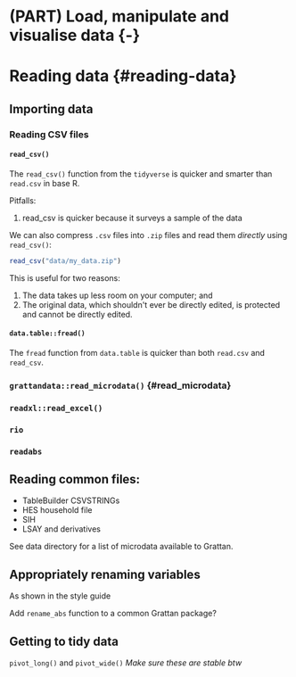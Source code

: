 # (PART) Load, manipulate and visualise data {-}
# Reading data {#reading-data}

## Importing data

### Reading CSV files

#### `read_csv()`

The `read_csv()` function from the `tidyverse` is quicker and smarter than `read.csv` in base R. 

Pitfalls:
1. read_csv is quicker because it surveys a sample of the data

We can also compress `.csv` files into `.zip` files and read them _directly_ using `read_csv()`:


```r
read_csv("data/my_data.zip")
```

This is useful for two reasons: 

1. The data takes up less room on your computer; and
2. The original data, which shouldn't ever be directly edited, is protected and cannot be directly edited.

#### `data.table::fread()`

The `fread` function from `data.table` is quicker than both `read.csv` and `read_csv`. 

### `grattandata::read_microdata()` {#read_microdata}

### `readxl::read_excel()`

### `rio` 

### `readabs`



## Reading common files:

- TableBuilder CSVSTRINGs
- HES household file
- SIH
- LSAY and derivatives

See data directory for a list of microdata available to Grattan.



## Appropriately renaming variables

As shown in the style guide

Add `rename_abs` function to a common Grattan package?


## Getting to tidy data

`pivot_long()` and `pivot_wide()`
_Make sure these are stable btw_


